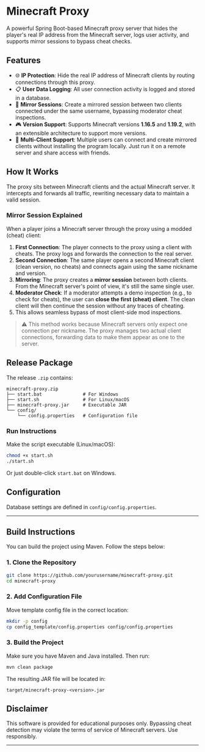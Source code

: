 # Minecraft Proxy

A powerful Spring Boot-based Minecraft proxy server that hides the player's real IP address from the Minecraft server, logs user activity, and supports mirror sessions to bypass cheat checks.

## Features

- 🌐 **IP Protection**: Hide the real IP address of Minecraft clients by routing connections through this proxy.
- 📋 **User Data Logging**: All user connection activity is logged and stored in a database.
- 🔁 **Mirror Sessions**: Create a mirrored session between two clients connected under the same username, bypassing moderator cheat inspections.
- 🎮 **Version Support**: Supports Minecraft versions **1.16.5** and **1.19.2**, with an extensible architecture to support more versions.
- 🤝 **Multi-Client Support**: Multiple users can connect and create mirrored clients without installing the program locally. Just run it on a remote server and share access with friends.

## How It Works

The proxy sits between Minecraft clients and the actual Minecraft server. It intercepts and forwards all traffic, rewriting necessary data to maintain a valid session.

### Mirror Session Explained

When a player joins a Minecraft server through the proxy using a modded (cheat) client:

1. **First Connection**: The player connects to the proxy using a client with cheats. The proxy logs and forwards the connection to the real server.
2. **Second Connection**: The same player opens a second Minecraft client (clean version, no cheats) and connects again using the same nickname and version.
3. **Mirroring**: The proxy creates a **mirror session** between both clients. From the Minecraft server's point of view, it's still the same single user.
4. **Moderator Check**: If a moderator attempts a demo inspection (e.g., to check for cheats), the user can **close the first (cheat) client**. The clean client will then continue the session without any traces of cheating.
5. This allows seamless bypass of most client-side mod inspections.

> ⚠️ This method works because Minecraft servers only expect one connection per nickname. The proxy manages two actual client connections, forwarding data to make them appear as one to the server.

## Release Package

The release `.zip` contains:

```
minecraft-proxy.zip
├── start.bat               # For Windows
├── start.sh                # For Linux/macOS
├── minecraft-proxy.jar     # Executable JAR
└── config/
    └── config.properties   # Configuration file
```

### Run Instructions

Make the script executable (Linux/macOS):

```bash
chmod +x start.sh
./start.sh
```

Or just double-click `start.bat` on Windows.

## Configuration

Database settings are defined in `config/config.properties`.

---

## Build Instructions

You can build the project using Maven. Follow the steps below:

### 1. Clone the Repository

```bash
git clone https://github.com/yourusername/minecraft-proxy.git
cd minecraft-proxy
```

### 2. Add Configuration File

Move template config file in the correct location:

```bash
mkdir -p config
cp config_template/config.properties config/config.properties
```

### 3. Build the Project

Make sure you have Maven and Java installed. Then run:

```bash
mvn clean package
```

The resulting JAR file will be located in:

```
target/minecraft-proxy-<version>.jar
```

## Disclaimer

This software is provided for educational purposes only. Bypassing cheat detection may violate the terms of service of Minecraft servers. Use responsibly.

---

